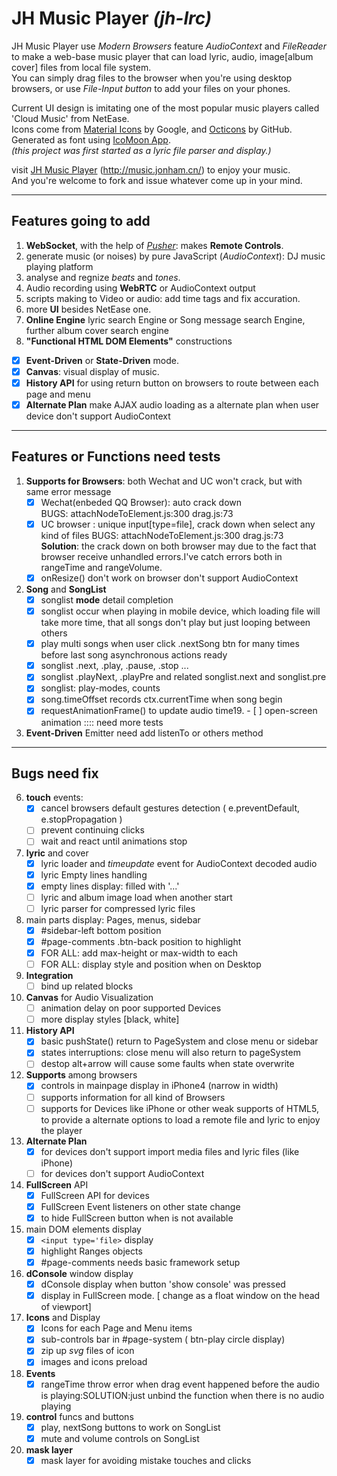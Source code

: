 # JH Music Player _(jh-lrc)_
JH Music Player use _Modern Browsers_ feature *AudioContext* and *FileReader* to make a web-base music player that can load lyric, audio, image[album cover] files from local file system.    
You can simply drag files to the browser when you're using desktop browsers, or use _File-Input button_ to add your files on your phones.     

Current UI design is imitating one of the most popular music players called 'Cloud Music' from NetEase.    
Icons come from [Material Icons](https://design.google.com/icons/) by Google, and [Octicons](https://github.com/primer/octicons) by GitHub. Generated as font using [IcoMoon App](https://icomoon.io/app).   
_(this project was first started as a lyric file parser and display.)_    

visit [JH Music Player](http://music.jonham.cn/) (http://music.jonham.cn/) to enjoy your music.    
And you're welcome to fork and issue whatever come up in your mind.

<hr>

## Features going to add

1. **WebSocket**, with the help of _[Pusher](https://pusher.com/)_: makes **Remote Controls**.
3. generate music (or noises) by pure JavaScript (*AudioContext*): DJ music playing platform
4. analyse and regnize *beats* and *tones*.
5. Audio recording using **WebRTC** or AudioContext output
6. scripts making to Video or audio: add time tags and fix accuration.
7. more **UI** besides NetEase one.
9. **Online Engine** lyric search Engine or Song message search Engine, further album cover search engine
11. **"Functional HTML DOM Elements"** constructions


- [x] **Event-Driven** or **State-Driven** mode.
- [x] **Canvas**: visual display of music.
- [x] **History API** for using return button on browsers to route between each page and menu
- [x] **Alternate Plan** make AJAX audio loading as a alternate plan when user device don't support AudioContext    

<hr>

## Features or Functions need tests
01. **Supports for Browsers**: both Wechat and UC won't crack, but with same error message
    - [x] Wechat(enbeded QQ Browser): auto crack down    
        BUGS: attachNodeToElement.js:300 drag.js:73
    - [x] UC browser : unique input[type=file], crack down when select any kind of files
        BUGS: attachNodeToElement.js:300 drag.js:73    
        **Solution**: the crack down on both browser may due to the fact that browser receive unhandled errors.I've catch errors both in rangeTime and rangeVolume.
    - [x] onResize() don't work on browser don't support AudioContext
02. **Song** and **SongList**
    - [x] songlist **mode** detail completion
    - [x] songlist occur when playing in mobile device, which loading file will take more time, that all songs don't play but just looping between others
    - [x] play multi songs when user click .nextSong btn for many times before last song asynchronous actions ready
    - [x] songlist .next, .play, .pause, .stop ...
    - [x] songlist .playNext, .playPre and related songlist.next and songlist.pre
    - [x] songlist: play-modes, counts
    - [x] song.timeOffset records ctx.currentTime when song begin
    - [x] requestAnimationFrame() to update audio time19. - [ ] open-screen animation :::: need more tests
03. **Event-Driven** Emitter need add listenTo or others method


<hr>


## Bugs need fix

06. **touch** events:
    - [x] cancel browsers default gestures detection ( e.preventDefault, e.stopPropagation )
    - [ ] prevent continuing clicks
    - [ ] wait and react until animations stop
07. **lyric** and cover
    - [x] lyric loader and _timeupdate_ event for AudioContext decoded audio
    - [x] lyric Empty lines handling
    - [x] empty lines display: filled with '...'
    - [ ] lyric and album image load when another start
    - [ ] lyric parser for compressed lyric files
09. main parts display: Pages, menus, sidebar
    - [x] #sidebar-left bottom position
    - [x] #page-comments .btn-back position to highlight
    - [x] FOR ALL: add max-height or max-width to each
    - [ ] FOR ALL: display style and position when on Desktop
12. **Integration**
    - [ ] bind up related blocks
13. **Canvas** for Audio Visualization
    - [ ] animation delay on poor supported Devices
    - [ ] more display styles [black, white]
14. **History API**
    - [x] basic pushState() return to PageSystem and close menu or sidebar
    - [x] states interruptions: close menu will also return to pageSystem
    - [ ] destop alt+arrow will cause some faults when state overwrite
10. **Supports** among browsers
    - [x] controls in mainpage display in iPhone4 (narrow in width)
    - [ ] supports information for all kind of Browsers
    - [ ] supports for Devices like iPhone or other weak supports of HTML5, to provide a alternate options to load a remote file and lyric to enjoy the player
15. **Alternate Plan**
    - [x] for devices don't support import media files and lyric files (like iPhone)
    - [ ] for devices don't support AudioContext
03. **FullScreen** API
    - [x] FullScreen API for devices
    - [x] FullScreen Event listeners on other state change
    - [x] to hide FullScreen button when is not available
01. main DOM elements display
    - [x] `<input type='file>` display
    - [x] highlight Ranges objects
    - [x] #page-comments needs basic framework setup
02. **dConsole** window display
    - [x] dConsole display when button 'show console' was pressed
    - [x] display in FullScreen mode. [ change as a float window on the head of viewport]
04. **Icons** and Display
    - [x] Icons for each Page and Menu items
    - [x] sub-controls bar in #page-system ( btn-play circle display)
    - [x] zip up _svg_ files of icon
    - [x] images and icons preload
05. **Events**
    - [x] rangeTime throw error when drag event happened before the audio is playing:SOLUTION:just unbind the function when there is no audio playing
08. **control** funcs and buttons
    - [x] play, nextSong buttons to work on SongList
    - [x] mute and volume controls on SongList
11. **mask layer**
    - [x] mask layer for avoiding mistake touches and clicks

